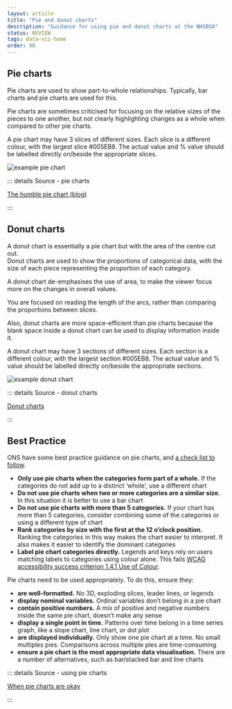 ```yaml
---
layout: article
title: "Pie and donut charts"
description: "Guidance for using pie and donut charts at the NHSBSA"
status: REVIEW
tags: data-viz-home
order: 90
---
```

## Pie charts  
  
Pie charts are used to show part-to-whole relationships. Typically, bar charts and pie charts are used for this.  
  
Pie charts are sometimes criticised for focusing on the relative sizes of the pieces to one another, but not clearly highlighting changes as a whole when compared to other pie charts.  
  
A pie chart may have 3 slices of different sizes. Each slice is a different colour, with the largest slice #005EB8. The actual value and % value should be labelled directly on/beside the appropriate slices.  

![example pie chart](../pie_1.png)
  
::: details Source - pie charts

[The humble pie chart (blog)][pie 1]

:::  
  
## Donut charts  
  
A donut chart is essentially a pie chart but with the area of the centre cut out.  
Donut charts are used to show the proportions of categorical data, with the size of each piece representing the proportion of each category.  
  
A donut chart de-emphasises the use of area, to make the viewer focus more on the changes in overall values.  
  
You are focused on reading the length of the arcs, rather than comparing the proportions between slices.  
  
Also, donut charts are more space-efficient than pie charts because the blank space inside a donut chart can be used to display information inside it.  

A donut chart may have 3 sections of different sizes. Each section is a different colour, with the largest section #005EB8. The actual value and % value should be labelled directly on/beside the appropriate sections.  

![example donut chart](../donut_1.png)  
  
::: details Source - donut charts

[Donut charts][pie 2]

:::  

## Best Practice  
  
ONS have some best practice guidance on pie charts, and [a check list to follow](https://analysisfunction.civilservice.gov.uk/policy-store/charts-a-checklist).  
  
- **Only use pie charts when the categories form part of a whole.** If the categories do not add up to a distinct ‘whole’, use a different chart
- **Do not use pie charts when two or more categories are a similar size.** In this situation it is better to use a bar chart
- **Do not use pie charts with more than 5 categories.** If your chart has more than 5 categories, consider combining some of the categories or using a different type of chart
- **Rank categories by size with the first at the 12 o’clock position.** Ranking the categories in this way makes the chart easier to interpret. It also makes it easier to identify the dominant categories
- **Label pie chart categories directly.** Legends and keys rely on users matching labels to categories using colour alone. This fails [WCAG accessibility success criterion 1.4.1 Use of Colour][pie 4].  
  
Pie charts need to be used appropriately. To do this, ensure they:

- **are well-formatted.** No 3D, exploding slices, leader lines, or legends
- **display nominal variables.** Ordinal variables don’t belong in a pie chart
- **contain positive numbers.** A mix of positive and negative numbers inside the same pie chart, doesn’t make any sense
- **display a single point in time.** Patterns over time belong in a time series graph, like a slope chart, line chart, or dot plot
- **are displayed individually.** Only show one pie chart at a time. No small multiples pies. Comparisons across multiple pies are time-consuming
- **ensure a pie chart is the most appropriate data visualisation.** There are a number of alternatives, such as bar/stacked bar and line charts

::: details Source - using pie charts

[When pie charts are okay][pie 3]

:::

[pie 1]: https://digitalblog.ons.gov.uk/2017/02/28/the-humble-pie-chart-part2/
[pie 2]: https://datavizcatalogue.com/methods/donut_chart.html
[pie 3]: https://depictdatastudio.com/when-pie-charts-are-okay-seriously-guidelines-for-using-pie-and-donut-charts/
[pie 4]: https://www.w3.org/WAI/WCAG21/Understanding/use-of-color.html